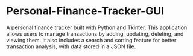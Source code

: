 # Personal-Finance-Tracker-GUI
 A personal finance tracker built with Python and Tkinter. This application allows users to manage transactions by adding, updating, deleting, and viewing them. It also includes a search and sorting feature for better transaction analysis, with data stored in a JSON file.
